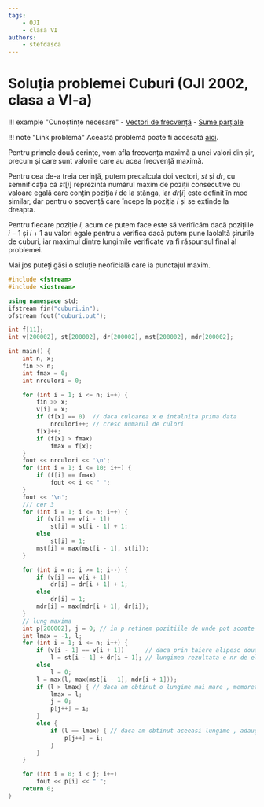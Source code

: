 ```yaml
---
tags:
    - OJI
    - clasa VI
authors:
    - stefdasca
---
```


# Soluția problemei Cuburi (OJI 2002, clasa a VI-a)

!!! example "Cunoștințe necesare"
    - [Vectori de frecvență](../../../../usor/frequency-arrays.md)
    - [Sume parțiale](../../../../usor/partial-sums.md)


!!! note "Link problemă"
    Această problemă poate fi accesată [aici](https://kilonova.ro/problems/704/).

Pentru primele două cerințe, vom afla frecvența maximă a unei valori din șir,
precum și care sunt valorile care au acea frecvență maximă.

Pentru cea de-a treia cerință, putem precalcula doi vectori, $st$ și $dr$, cu
semnificația că $st[i]$ reprezintă numărul maxim de poziții consecutive cu
valoare egală care conțin poziția $i$ de la stânga, iar $dr[i]$ este definit în
mod similar, dar pentru o secvență care începe la poziția $i$ și se extinde la
dreapta.

Pentru fiecare poziție $i$, acum ce putem face este să verificăm dacă pozițiile
$i-1$ și $i+1$ au valori egale pentru a verifica dacă putem pune laolaltă
șirurile de cuburi, iar maximul dintre lungimile verificate va fi răspunsul
final al problemei.

Mai jos puteți găsi o soluție neoficială care ia punctajul maxim.

```cpp
#include <fstream>
#include <iostream>

using namespace std;
ifstream fin("cuburi.in");
ofstream fout("cuburi.out");

int f[11];
int v[200002], st[200002], dr[200002], mst[200002], mdr[200002];

int main() {
    int n, x;
    fin >> n;
    int fmax = 0;
    int nrculori = 0;

    for (int i = 1; i <= n; i++) {
        fin >> x;
        v[i] = x;
        if (f[x] == 0)  // daca culoarea x e intalnita prima data
            nrculori++; // cresc numarul de culori
        f[x]++;
        if (f[x] > fmax)
            fmax = f[x];
    }
    fout << nrculori << '\n';
    for (int i = 1; i <= 10; i++) {
        if (f[i] == fmax)
            fout << i << " ";
    }
    fout << '\n';
    /// cer 3
    for (int i = 1; i <= n; i++) {
        if (v[i] == v[i - 1])
            st[i] = st[i - 1] + 1;
        else
            st[i] = 1;
        mst[i] = max(mst[i - 1], st[i]);
    }

    for (int i = n; i >= 1; i--) {
        if (v[i] == v[i + 1])
            dr[i] = dr[i + 1] + 1;
        else
            dr[i] = 1;
        mdr[i] = max(mdr[i + 1], dr[i]);
    }
    // lung maxima
    int p[200002], j = 0; // in p retinem pozitiile de unde pot scoate cuburi pt a obtine lmax
    int lmax = -1, l;
    for (int i = 1; i <= n; i++) {
        if (v[i - 1] == v[i + 1])      // daca prin taiere alipesc doua siruri cu aceleasi elemente
            l = st[i - 1] + dr[i + 1]; // lungimea rezultata e nr de elem egale de la stanga, resp de la dr
        else
            l = 0;
        l = max(l, max(mst[i - 1], mdr[i + 1]));
        if (l > lmax) { // daca am obtinut o lungime mai mare , memorez poz elem de taiat, prima in vect p
            lmax = l;
            j = 0;
            p[j++] = i;
        } 
        else {
            if (l == lmax) { // daca am obtinut aceeasi lungime , adaugam la lungimea existenta
                p[j++] = i;
            }
        }
    }

    for (int i = 0; i < j; i++)
        fout << p[i] << " ";
    return 0;
}
```
